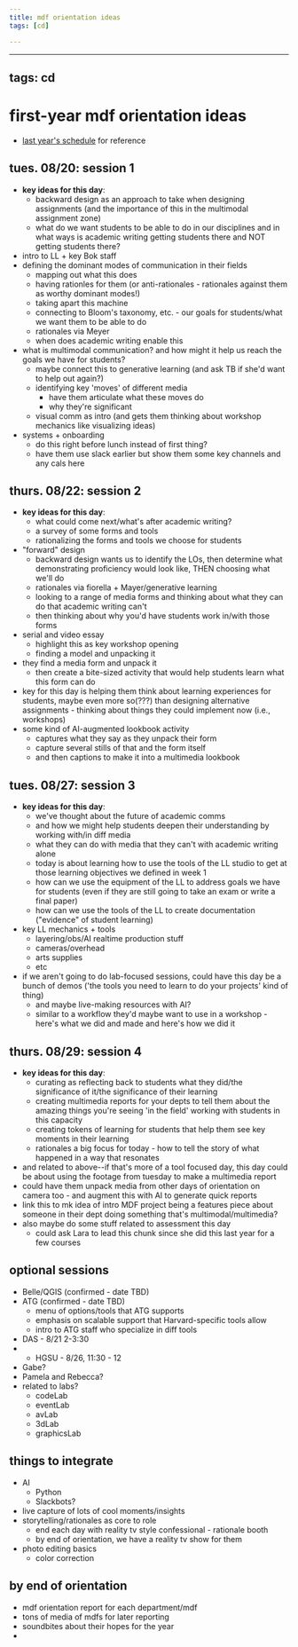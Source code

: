 ```yaml
---
title: mdf orientation ideas
tags: [cd]

---
```


---
tags: cd
---

# first-year mdf orientation ideas
* [last year's schedule](https://hackmd.io/G7RirblCRz-uqiWlb5SiSA?view) for reference

## tues. 08/20: session 1
* **key ideas for this day**: 
    * backward design as an approach to take when designing assignments (and the importance of this in the multimodal assignment zone)
    * what do we want students to be able to do in our disciplines and in what ways is academic writing getting students there and NOT getting students there? 
* intro to LL + key Bok staff
* defining the dominant modes of communication in their fields
    * mapping out what this does
    * having rationles for them (or anti-rationales - rationales against them as worthy dominant modes!)
    * taking apart this machine
    * connecting to Bloom's taxonomy, etc. - our goals for students/what we want them to be able to do
    * rationales via Meyer
    * when does academic writing enable this
* what is multimodal communication? and how might it help us reach the goals we have for students?
    * maybe connect this to generative learning (and ask TB if she'd want to help out again?)
    * identifying key 'moves' of different media
        * have them articulate what these moves do
        * why they're significant
    * visual comm as intro (and gets them thinking about workshop mechanics like visualizing ideas)
* systems + onboarding
    * do this right before lunch instead of first thing?
    * have them use slack earlier but show them some key channels and any cals here

## thurs. 08/22: session 2
* **key ideas for this day**: 
    * what could come next/what's after academic writing?
    * a survey of some forms and tools 
    * rationalizing the forms and tools we choose for students
* "forward" design
    * backward design wants us to identify the LOs, then determine what demonstrating proficiency would look like, THEN choosing what we'll do
    * rationales via fiorella + Mayer/generative learning
    * looking to a range of media forms and thinking about what they can do that academic writing can't
    * then thinking about why you'd have students work in/with those forms
* serial and video essay
    * highlight this as key workshop opening
    * finding a model and unpacking it
* they find a media form and unpack it
    * then create a bite-sized activity that would help students learn what this form can do
* key for this day is helping them think about learning experiences for students, maybe even more so(???) than designing alternative assignments - thinking about things they could implement now (i.e., workshops)
* some kind of AI-augmented lookbook activity
    * captures what they say as they unpack their form
    * capture several stills of that and the form itself
    * and then captions to make it into a multimedia lookbook

## tues. 08/27: session 3
* **key ideas for this day**: 
    * we've thought about the future of academic comms
    * and how we might help students deepen their understanding by working with/in diff media
    * what they can do with media that they can't with academic writing alone
    * today is about learning how to use the tools of the LL studio to get at those learning objectives we defined in week 1
    * how can we use the equipment of the LL to address goals we have for students (even if they are still going to take an exam or write a final paper)
    * how can we use the tools of the LL to create documentation ("evidence" of student learning)
* key LL mechanics + tools
    * layering/obs/AI realtime production stuff
    * cameras/overhead
    * arts supplies
    * etc
* if we aren't going to do lab-focused sessions, could have this day be a bunch of demos ('the tools you need to learn to do your projects' kind of thing)
    * and maybe live-making resources with AI?
    * similar to a workflow they'd maybe want to use in a workshop - here's what we did and made and here's how we did it


## thurs. 08/29: session 4
* **key ideas for this day**:
    * curating as reflecting back to students what they did/the significance of it/the significance of their learning
    * creating multimedia reports for your depts to tell them about the amazing things you're seeing 'in the field' working with students in this capacity
    * creating tokens of learning for students that help them see key moments in their learning
    * rationales a big focus for today - how to tell the story of what happened in a way that resonates
* and related to above--if that's more of a tool focused day, this day could be about using the footage from tuesday to make a multimedia report
* could have them unpack media from other days of orientation on camera too - and augment this with AI to generate quick reports
* link this to mk idea of intro MDF project being a features piece about someone in their dept doing something that's multimodal/multimedia?
* also maybe do some stuff related to assessment this day
    * could ask Lara to lead this chunk since she did this last year for a few courses

## optional sessions
* Belle/QGIS (confirmed - date TBD)
* ATG (confirmed - date TBD)
    * menu of options/tools that ATG supports
    * emphasis on scalable support that Harvard-specific tools allow
    * intro to ATG staff who specialize in diff tools
* DAS - 8/21 2-3:30
* * HGSU - 8/26, 11:30 - 12
* Gabe?
* Pamela and Rebecca?
* related to labs?
    * codeLab
    * eventLab
    * avLab
    * 3dLab
    * graphicsLab

## things to integrate
* AI
    * Python
    * Slackbots?
* live capture of lots of cool moments/insights
* storytelling/rationales as core to role
    * end each day with reality tv style confessional - rationale booth
    * by end of orientation, we have a reality tv show for them 
* photo editing basics
    * color correction

## by end of orientation
* mdf orientation report for each department/mdf
* tons of media of mdfs for later reporting
* soundbites about their hopes for the year
* 

